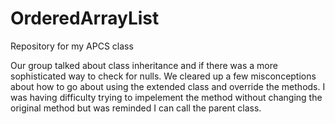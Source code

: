 # OrderedArrayList
Repository for my APCS class

Our group talked about class inheritance and if there was a more sophisticated way to check for nulls. We cleared up a few misconceptions about how to go about using the extended class and override the methods. I was having difficulty trying to impelement the method without changing the original method but was reminded I can call the parent class. 